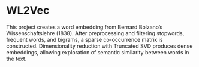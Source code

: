 # WL2Vec
This project creates a word embedding from Bernard Bolzano’s Wissenschaftslehre (1838). After preprocessing and filtering stopwords, frequent words, and bigrams, a sparse co-occurrence matrix is constructed. Dimensionality reduction with Truncated SVD produces dense embeddings, allowing exploration of semantic similarity between words in the text.
